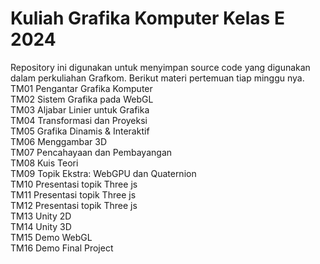 # Kuliah Grafika Komputer Kelas E 2024

Repository ini digunakan untuk menyimpan source code yang digunakan dalam perkuliahan Grafkom. Berikut materi pertemuan tiap minggu nya.<br/>
TM01	Pengantar Grafika Komputer <br/>
TM02	Sistem Grafika pada WebGL<br/>
TM03	Aljabar Linier untuk Grafika <br/>
TM04	Transformasi  dan Proyeksi<br/>
TM05	Grafika Dinamis & Interaktif<br/>
TM06	Menggambar 3D<br/>
TM07	Pencahayaan dan Pembayangan<br/>
TM08	Kuis Teori<br/>
TM09	Topik Ekstra: WebGPU dan Quaternion<br/>
TM10	Presentasi topik Three js<br/>
TM11	Presentasi topik Three js<br/>
TM12	Presentasi topik Three js<br/>
TM13	Unity 2D<br/>
TM14	Unity 3D<br/>
TM15	Demo WebGL<br/>
TM16	Demo Final Project<br/>
